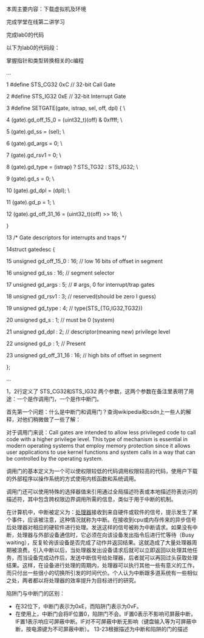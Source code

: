 本周主要内容：下载虚拟机及环境

完成学堂在线第二讲学习

完成lab0的代码

以下为lab0的代码段：

掌握指针和类型转换相关的c编程

...

1 #define STS_CG32        0xC            // 32-bit Call Gate

2 #define STS_IG32        0xE            // 32-bit Interrupt Gate

3 #define SETGATE(gate, istrap, sel, off, dpl) {            \

4    (gate).gd_off_15_0 = (uint32_t)(off) & 0xffff;        \

5    (gate).gd_ss = (sel);                                \

6    (gate).gd_args = 0;                                    \

7    (gate).gd_rsv1 = 0;                                    \

8    (gate).gd_type = (istrap) ? STS_TG32 : STS_IG32;    \

9    (gate).gd_s = 0;                                    \

10    (gate).gd_dpl = (dpl);                                \

11    (gate).gd_p = 1;                                    \

12    (gate).gd_off_31_16 = (uint32_t)(off) >> 16;        \

}

13 /* Gate descriptors for interrupts and traps */

14struct gatedesc {

15    unsigned gd_off_15_0 : 16;        // low 16 bits of offset in segment

16    unsigned gd_ss : 16;            // segment selector

17    unsigned gd_args : 5;            // # args, 0 for interrupt/trap gates

18    unsigned gd_rsv1 : 3;            // reserved(should be zero I guess)

19    unsigned gd_type : 4;            // type(STS_{TG,IG32,TG32})

20    unsigned gd_s : 1;                // must be 0 (system)

21    unsigned gd_dpl : 2;            // descriptor(meaning new) privilege level

22    unsigned gd_p : 1;                // Present

23    unsigned gd_off_31_16 : 16;        // high bits of offset in segment

 };

 

... 

1，2行定义了 STS_CG32和STS_IG32 两个参数，这两个参数在备注里表明了用途：一个是作调用门，一个是作中断门。

首先第一个问题：什么是中断门和调用门？查询wikipedia和csdn上一些人的解释，对他们稍微做了一些了解：

对于调用门来说：Call gates are intended to allow less privileged code to call code with a higher privilege level. This type of mechanism is essential in modern operating systems that employ memory protection since it allows user applications to use kernel functions and system calls in a way that can be controlled by the operating system.

调用门的基本定义为一个可以使权限较低的代码调用权限较高的代码，使用户下载的外部程序以操作系统的方式使用内核函数和系统调用。

调用门还可以使用特殊的选择器值来引用通过全局描述符表或本地描述符表访问的描述符，其中包含跨权限边界调用所需的信息，类似于用于中断的机制。

在计算机中，中断被定义为：[处理器](https://zh.wikipedia.org/zh-cn/%E4%B8%AD%E5%A4%AE%E8%99%95%E7%90%86%E5%99%A8)接收到来自硬件或软件的信号，提示发生了某个事件，应该被注意，这种情况就称为中断。在接收到cpu或内存传来的异步信号后处理器对相应的硬软件进行处理。发送这样的信号被称为中断请求。如果没有中断，处理器与外部设备通信时，它必须在向该设备发出指令后进行忙等待（Busy waiting），反复轮询该设备是否完成了动作并返回结果。这就造成了大量处理器周期被浪费。引入中断以后，当处理器发出设备请求后就可以立即返回以处理其他任务，而当设备完成动作后，发送中断信号给处理器，后者就可以再回过头获取处理结果。这样，在设备进行处理的周期内，处理器可以执行其他一些有意义的工作，而只付出一些很小的切换所引发的时间代价。个人认为中断跟多道系统有一些相似之处，两者都以将处理器的效率提升为目标进行的研究。

陷阱门与中断门的区别：

* 在32位下，中断门表示为0xE，而陷阱门表示为0vF。
* 在使用上，中断门会将IF位置0，陷阱门不会。IF置0表示不影响可屏蔽中断，IF置1表示响应可屏蔽中断。IF对不可屏蔽中断无影响（键盘输入等为可屏蔽中断，按电源键为不可屏蔽中断）。
13-23根据描述为中断和陷阱的门的描述



